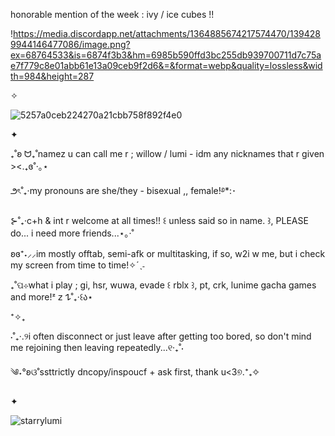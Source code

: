 honorable mention of the week : ivy / ice cubes !!

!https://media.discordapp.net/attachments/1364885674217574470/1394289944146477086/image.png?ex=68764533&is=6874f3b3&hm=6985b590ffd3bc255db939700711d7c75ae7f779c8e01abb61e13a09ceb9f2d6&=&format=webp&quality=lossless&width=984&height=287

✧

![5257a0ceb224270a21cbb758f892f4e0](https://github.com/user-attachments/assets/6c23c197-8ac2-481b-bf23-69b68c69075c)

✦

₊˚ʚ ᗢ₊˚namez u can call me r ; willow / lumi - idm any nicknames that r given ><.₊ɞ˚‧｡⋆

౨ৎ˚₊‧my pronouns are she/they - bisexual ,, female!࿔*:･

⊱˚₊‧c+h & int r welcome at all times!! ꒰ unless said so in name. ꒱, PLEASE do... i need more friends...⋆｡‧˚

ʚɞ⁺˖⸝⸝im mostly offtab, semi-afk or multitasking, if so, w2i w me, but i check my screen from time to time!✧ˊˎ˗

₊˚ପ⊹what i play ; gi, hsr, wuwa, evade ꒰ rblx ꒱, pt, crk, lunime gacha games and more!ᶻ 𝗓 𐰁˚₊‧꒰ა⋆

⁺✧₊

⋅˚₊‧.୨i often disconnect or just leave after getting too bored, so don't mind me rejoining then leaving repeatedly...୧‧₊˚⋅

༄˖°ʚଓ˚ssttrictly dncopy/inspoucf + ask first, thank u<3୭.⁺₊✧

✦
<p align="left"> <img src="https://komarev.com/ghpvc/?username=starrylumi&label=˗ˏˋcounting%20stars´ˎ˗&color=a8954d&style=flat" alt="starrylumi" /> </p>

